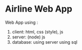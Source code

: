 # Airline Web App 
Web App using :
 1) client: html, css (style), js 
 2) server: (node) js
 3) database: using server using sql 

